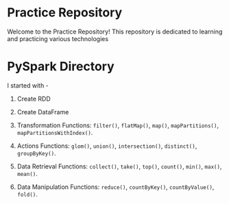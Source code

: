 # Practice Repository 

Welcome to the Practice Repository! This repository is dedicated to learning and practicing various technologies



# PySpark Directory 

I started with -

1. Create RDD

2. Create DataFrame

2.	Transformation Functions: `filter()`, `flatMap()`, `map()`, `mapPartitions()`, `mapPartitionsWithIndex()`.

3.	Actions Functions: `glom()`, `union()`, `intersection()`, `distinct()`, `groupByKey()`.

4.	Data Retrieval Functions: `collect()`, `take()`, `top()`, `count()`, `min()`, `max()`, `mean()`.

5.	Data Manipulation Functions: `reduce()`, `countByKey()`, `countByValue()`, `fold()`.